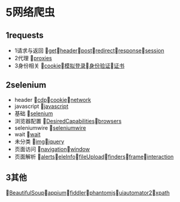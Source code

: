 # 5网络爬虫
## 1requests
- 1请求与返回 📝[get](/5网络爬虫/1requests/1请求与返回/get.md)📝[header](/5网络爬虫/1requests/1请求与返回/header.md)📝[post](/5网络爬虫/1requests/1请求与返回/post.md)📝[redirect](/5网络爬虫/1requests/1请求与返回/redirect.md)📝[response](/5网络爬虫/1requests/1请求与返回/response.md)📝[session](/5网络爬虫/1requests/1请求与返回/session.md)
- 2代理 📝[proxies](/5网络爬虫/1requests/2代理/proxies.md)
- 3身份相关 📝[cookie](/5网络爬虫/1requests/3身份相关/cookie.md)📝[模拟登录](/5网络爬虫/1requests/3身份相关/模拟登录.md)📝[身份验证](/5网络爬虫/1requests/3身份相关/身份验证.md)📝[证书](/5网络爬虫/1requests/3身份相关/证书.md)
## 2selenium
- header 📝[cdp](/5网络爬虫/2selenium/header/cdp.md)📝[cookie](/5网络爬虫/2selenium/header/cookie.md)📝[network](/5网络爬虫/2selenium/header/network.md)
- javascript 📝[javascript](/5网络爬虫/2selenium/javascript/javascript.md)
- 基础 📝[selenium](/5网络爬虫/2selenium/基础/selenium.md)
- 浏览器配置 📝[DesiredCapabilities](/5网络爬虫/2selenium/浏览器配置/DesiredCapabilities.md)📝[browsers](/5网络爬虫/2selenium/浏览器配置/browsers.md)
- seleniumwire 📝[seleniumwire](/5网络爬虫/2selenium/seleniumwire/seleniumwire.md)
- wait 📝[wait](/5网络爬虫/2selenium/wait/wait.md)
- 未分类 📝[img](/5网络爬虫/2selenium/未分类/img.md)📝[jquery](/5网络爬虫/2selenium/未分类/jquery.md)
- 页面访问 📝[navigation](/5网络爬虫/2selenium/页面访问/navigation.md)📝[window](/5网络爬虫/2selenium/页面访问/window.md)
- 页面解析 📝[alerts](/5网络爬虫/2selenium/页面解析/alerts.md)📝[eleInfo](/5网络爬虫/2selenium/页面解析/eleInfo.md)📝[fileUpload](/5网络爬虫/2selenium/页面解析/fileUpload.md)📝[finders](/5网络爬虫/2selenium/页面解析/finders.md)📝[frame](/5网络爬虫/2selenium/页面解析/frame.md)📝[interaction](/5网络爬虫/2selenium/页面解析/interaction.md)
## 3其他
📝[BeautifulSoup](/5网络爬虫/3其他/BeautifulSoup.md)📝[appium](/5网络爬虫/3其他/appium.md)📝[fiddler](/5网络爬虫/3其他/fiddler.md)📝[phantomjs](/5网络爬虫/3其他/phantomjs.md)📝[uiautomator2](/5网络爬虫/3其他/uiautomator2.md)📝[xpath](/5网络爬虫/3其他/xpath.md)

